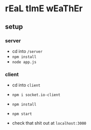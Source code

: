 # rEaL tImE wEaThEr

## setup

### server
- cd into `/server`
- `npm install`
- `node app.js`

### client
- cd into `client`
- `npm i socket.io-client`
- `npm install`
- `npm start`

- check that shit out at `localhost:3000`